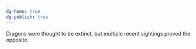 ```yaml
---
dg-home: true
dg-publish: true
---
```

Dragons were thought to be extinct, but multiple recent sightings proved the opposite. 